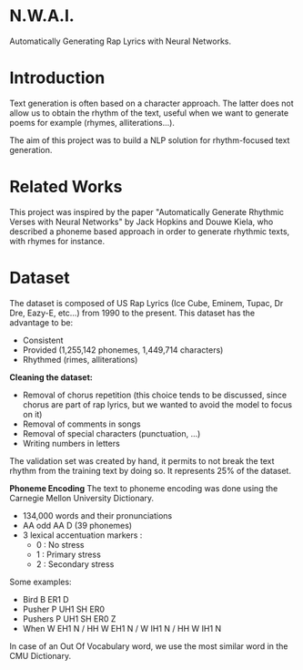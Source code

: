 # N.W.A.I.
Automatically Generating Rap Lyrics with Neural Networks.

# Introduction
Text generation is often based on a character approach. The latter does not allow us to obtain the rhythm of the text, useful when we want to generate poems for example (rhymes, alliterations...).

The aim of this project was to build a NLP solution for rhythm-focused text generation.

# Related Works
This project was inspired by the paper "Automatically Generate Rhythmic Verses with Neural Networks" by Jack Hopkins and Douwe Kiela, who described a phoneme based approach in order to generate rhythmic texts, with rhymes for instance.

# Dataset
The dataset is composed of US Rap Lyrics (Ice Cube, Eminem, Tupac, Dr Dre, Eazy-E, etc...) from 1990 to the present.
This dataset has the advantage to be:
- Consistent
- Provided (1,255,142 phonemes, 1,449,714 characters)
- Rhythmed (rimes, alliterations)

**Cleaning the dataset:**
- Removal of chorus repetition (this choice tends to be discussed, since chorus are part of rap lyrics, but we wanted to avoid the model to focus on it)
- Removal of comments in songs
- Removal of special characters (punctuation, ...)
- Writing numbers in letters

The validation set was created by hand, it permits to not break the text rhythm from the training text by doing so. It represents 25% of the dataset.

**Phoneme Encoding**
The text to phoneme encoding was done using the Carnegie Mellon University Dictionary.

- 134,000 words and their pronunciations 
- AA	    odd     AA D      (39 phonemes)
- 3 lexical accentuation markers :
  - 0 : No stress
  - 1 : Primary stress
  - 2 : Secondary stress
  
Some examples:
- Bird                B ER1 D
- Pusher           P UH1 SH ER0
- Pushers         P UH1 SH ER0 Z
- When             W EH1 N / HH W EH1 N / W IH1 N / HH W IH1 N

In case of an Out Of Vocabulary word, we use the most similar word in the CMU Dictionary.
